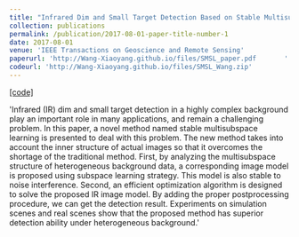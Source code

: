 ```yaml
---
title: "Infrared Dim and Small Target Detection Based on Stable Multisubspace Learning in Heterogeneous Scene"
collection: publications
permalink: /publication/2017-08-01-paper-title-number-1
date: 2017-08-01
venue: 'IEEE Transactions on Geoscience and Remote Sensing'
paperurl: 'http://Wang-Xiaoyang.github.io/files/SMSL_paper.pdf       '
codeurl: 'http://Wang-Xiaoyang.github.io/files/SMSL_Wang.zip'
---
```


<a href='http://Wang-Xiaoyang.github.io/files/SMSL_Wang.zip'>[code]</a>

'Infrared (IR) dim and small target detection in a highly complex background play an important role in many applications, and remain a challenging problem. In this paper, a novel method named stable multisubspace learning is presented to deal with this problem. The new method takes into account the inner structure of actual images so that it overcomes the shortage of the traditional method. First, by analyzing the multisubspace structure of heterogeneous background data, a corresponding image model is proposed using subspace learning strategy. This model is also stable to noise interference. Second, an efficient optimization algorithm is designed to solve the proposed IR image model. By adding the proper postprocessing procedure, we can get the detection result. Experiments on simulation scenes and real scenes show that the proposed method has superior detection ability under heterogeneous background.'
